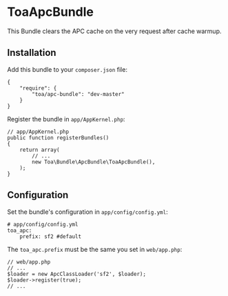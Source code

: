ToaApcBundle
============

This Bundle clears the APC cache on the very request after cache warmup.

## Installation ##

Add this bundle to your `composer.json` file:

    {
        "require": {
            "toa/apc-bundle": "dev-master"
        }
    }

Register the bundle in `app/AppKernel.php`:

    // app/AppKernel.php
    public function registerBundles()
    {
        return array(
            // ...
            new Toa\Bundle\ApcBundle\ToaApcBundle(),
        );
    }

## Configuration ##

Set the bundle's configuration in `app/config/config.yml`:

    # app/config/config.yml
    toa_apc:
        prefix: sf2 #default

The `toa_apc.prefix` must be the same you set in `web/app.php`:

    // web/app.php
    // ...
    $loader = new ApcClassLoader('sf2', $loader);
    $loader->register(true);
    // ...
